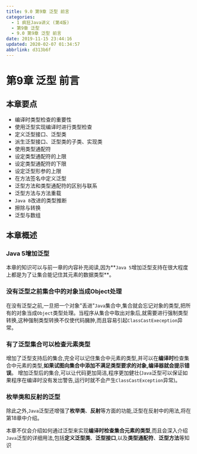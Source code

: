 ```yaml
---
title: 9.0 第9章 泛型 前言
categories: 
  - 1 疯狂Java讲义 (第4版)
  - 第9章 泛型
  - 9.0 第9章 泛型 前言
date: 2019-11-15 23:44:16
updated: 2020-02-07 01:34:57
abbrlink: d313b6f
---
```

# 第9章 泛型 前言 #
## 本章要点 ##
- 编译时类型检查的重要性
- 使用泛型实现编译时进行类型检查
- 定义泛型接口、泛型类
- 派生泛型接口、泛型类的子类、实现类
- 使用类型通配符
- 设定类型通配符的上限
- 设定类型通配符的下限
- 设定泛型形参的上限
- 在方法签名中定义泛型
- 泛型方法和类型通配符的区别与联系
- 泛型方法与方法重载
- `Java 8`改进的类型推断
- 擦除与转换
- 泛型与数组

## 本章概述 ##
### Java 5增加泛型 ###
本章的知识可以与前一章的内容补充阅读,因为**`Java 5`增加泛型支持在很大程度上都是为了让集合能记住其元素的数据类型**。
### 没有泛型之前集合中的对象当成Object处理 ###
在没有泛型之前,一旦把一个对象"丢进"`Java`集合中,集合就会忘记对象的类型,把所有的对象当成`Object`类型处理。当程序从集合中取出对象后,就需要进行强制类型转换,这种强制类型转换不仅使代码臃肿,而且容易引起`ClassCastExeception`异常。
### 有了泛型集合可以检查元素类型 ###
增加了泛型支持后的集合,完全可以记住集合中元素的类型,并可以在**编译时**检查集合中元素的类型,**如果试图向集合中添加不满足类型要求的对象,编译器就会提示错误**。
增加泛型后的集合,可以让代码更加简洁,程序更加健壮(`Java`泛型可以保证如果程序在编译时没有发岀警告,运行时就不会产生`ClassCastException`异常)。
### 枚举类和反射的泛型 ###
除此之外,`Java`泛型还增强了**枚举类**、**反射**等方面的功能,泛型在反射中的用法,将在第18章中介绍。

本章不仅会介绍如何通过泛型来实现**编译时检查集合元素的类型**,而且会深入介绍`Java`泛型的详细用法,包括**定义泛型类**、**泛型接口**,以及**类型通配符**、**泛型方法**等知识

